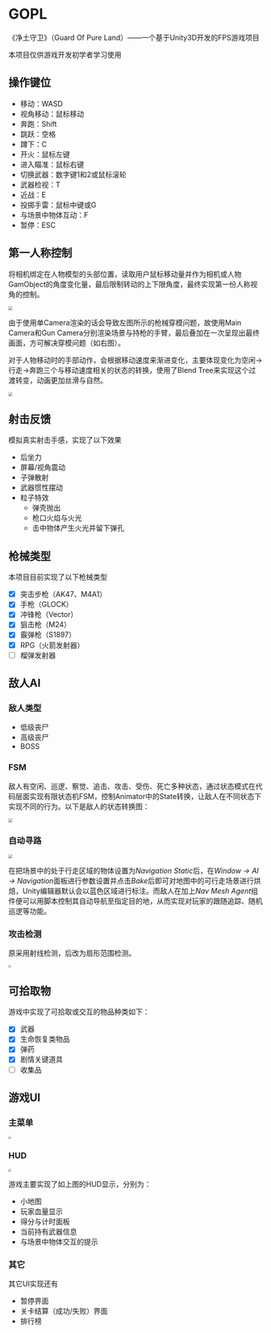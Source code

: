 # GOPL
《净土守卫》（Guard Of Pure Land）——一个基于Unity3D开发的FPS游戏项目

本项目仅供游戏开发初学者学习使用

## 操作键位

- 移动：WASD
- 视角移动：鼠标移动
- 奔跑：Shift
- 跳跃：空格
- 蹲下：C
- 开火：鼠标左键
- 进入瞄准：鼠标右键
- 切换武器：数字键1和2或鼠标滚轮
- 武器检视：T
- 近战：E
- 投掷手雷：鼠标中键或G
- 与场景中物体互动：F
- 暂停：ESC

## 第一人称控制

将相机绑定在人物模型的头部位置，读取用户鼠标移动量并作为相机或人物GamObject的角度变化量，最后限制转动的上下限角度，最终实现第一份人称视角的控制。

<img src="./Image/multiCamera.png" style="zoom: 50%;" />

由于使用单Camera渲染的话会导致左图所示的枪械穿模问题，故使用Main Camera和Gun Camera分别渲染场景与持枪的手臂，最后叠加在一次呈现出最终画面，方可解决穿模问题（如右图）。

对于人物移动时的手部动作，会根据移动速度来渐进变化，主要体现变化为空闲->行走->奔跑三个与移动速度相关的状态的转换，使用了Blend Tree来实现这个过渡转变，动画更加丝滑与自然。

<img src="./Image/BlendTree.png" style="zoom: 50%;" />

## 射击反馈

模拟真实射击手感，实现了以下效果

- 后坐力
- 屏幕/视角震动
- 子弹散射
- 武器惯性摆动
- 粒子特效
  - 弹壳抛出
  - 枪口火焰与火光
  - 击中物体产生火光并留下弹孔

## 枪械类型

本项目目前实现了以下枪械类型

- [x] 突击步枪（AK47、M4A1）
- [x] 手枪（GLOCK）
- [x] 冲锋枪（Vector）
- [x] 狙击枪（M24）
- [x] 霰弹枪（S1897）
- [x] RPG（火箭发射器）
- [ ] 榴弹发射器

## 敌人AI

### 敌人类型

- 低级丧尸
- 高级丧尸
- BOSS

### FSM

敌人有空闲、巡逻、察觉、追击、攻击、受伤、死亡多种状态，通过状态模式在代码层面实现有限状态机FSM，控制Animator中的State转换，让敌人在不同状态下实现不同的行为。以下是敌人的状态转换图：

<img src="./Image/EnemyFSM.png" style="zoom: 50%;" />

### 自动寻路

<img src="./Image/BakeNav.png" style="zoom: 50%;" />

在把场景中的处于行走区域的物体设置为*Navigation Static*后，在*Window -> AI -> Navigation*面板进行参数设置并点击*Bake*后即可对地图中的可行走场景进行烘焙，Unity编辑器默认会以蓝色区域进行标注。而敌人在加上*Nav Mesh Agent*组件便可以用脚本控制其自动导航至指定目的地，从而实现对玩家的跟随追踪、随机巡逻等功能。

### 攻击检测

原采用射线检测，后改为扇形范围检测。

<img src="./Image/EnemyAttackArea.png" style="zoom:33%;" />

## 可拾取物

游戏中实现了可拾取或交互的物品种类如下：

- [x] 武器
- [x] 生命恢复类物品
- [x] 弹药
- [x] 剧情关键道具
- [ ] 收集品

## 游戏UI

### 主菜单

<img src="./Image/MainMenu.png" style="zoom:30%;" />

### HUD

<img src="./Image/HUD.png" style="zoom: 33%;" />

游戏主要实现了如上图的HUD显示，分别为：

- 小地图
- 玩家血量显示
- 得分与计时面板
- 当前持有武器信息
- 与场景中物体交互的提示

### 其它

其它UI实现还有

- 暂停界面
- 关卡结算（成功/失败）界面
- 排行榜